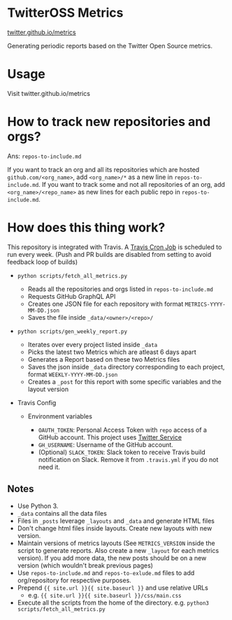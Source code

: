 # TwitterOSS Metrics

[twitter.github.io/metrics](https://twitter.github.io/metrics)

Generating periodic reports based on the Twitter Open Source metrics.

# Usage

Visit twitter.github.io/metrics

# How to track new repositories and orgs?

Ans: `repos-to-include.md`

If you want to track an org and all its repositories which are hosted `github.com/<org_name>`,
add `<org_name>/*` as a new line in `repos-to-include.md`.
If you want to track some and not all repositories of an org, add `<org_name>/<repo_name>` as new lines for each public repo in `repos-to-include.md`.

# How does this thing work?

This repository is integrated with Travis. A [Travis Cron Job](https://docs.travis-ci.com/user/cron-jobs/) is scheduled to run every week. (Push and PR builds are disabled from setting to avoid feedback loop of builds)

- `python scripts/fetch_all_metrics.py`
   
  - Reads all the repositories and orgs listed in `repos-to-include.md`
  - Requests GitHub GraphQL API
  - Creates one JSON file for each repository with format `METRICS-YYYY-MM-DD.json`
  - Saves the file inside `_data/<owner>/<repo>/`

- `python scripts/gen_weekly_report.py`
  
  - Iterates over every project listed inside `_data`
  - Picks the latest two Metrics which are atleast 6 days apart
  - Generates a Report based on these two Metrics files
  - Saves the json inside `_data` directory corresponding to each project, format `WEEKLY-YYYY-MM-DD.json`
  - Creates a `_post` for this report with some specific variables and the layout version

- Travis Config

  - Environment variables
    
    - `OAUTH_TOKEN`: Personal Access Token with `repo` access of a GitHub account. This project uses [Twitter Service](https://github.com/twitter-service)
    - `GH_USERNAME`: Username of the GitHub account.
    - (Optional) `SLACK_TOKEN`: Slack token to receive Travis build notification on Slack. Remove it from `.travis.yml` if you do not need it.

## Notes
- Use Python 3.
- `_data` contains all the data files
- Files in `_posts` leverage `_layouts` and `_data` and generate HTML files
- Don't change html files inside layouts. Create new layouts with new version.
- Maintain versions of metrics layouts (See `METRICS_VERSION` inside the script to generate reports. Also create a new `_layout` for each metrics version). If you add more data, the new posts should be on a new version (which wouldn't break previous pages)
- Use `repos-to-include.md` and `repos-to-exlude.md` files to add org/repository for respective purposes.
- Prepend `{{ site.url }}{{ site.baseurl }}` and use relative URLs
  - e.g. `{{ site.url }}{{ site.baseurl }}/css/main.css`
- Execute all the scripts from the home of the directory. e.g. `python3 scripts/fetch_all_metrics.py`
